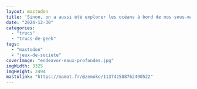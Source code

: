 ```yaml
---
layout: mastodon
title: 'Sinon, on a aussi été explorer les océans à bord de nos sous-marins&nbsp;: «&nbsp;Endeavor&nbsp;: eaux profondes&nbsp;» <span aria-hidden=true> 🫧⛴️🛟⚓️ #J2S #MastoJeux</span>'
date: "2024-12-30"
categories: 
  - "trucs"
  - "trucs-de-geek"
tags: 
  - "mastodon"
  - "jeux-de-societe"
coverImage: "endeavor-eaux-profondes.jpg"
imgWidth: 3325
imgHeight: 2494
mastolink: "https://mamot.fr/@zemoko/113742588762490522"
---
```

